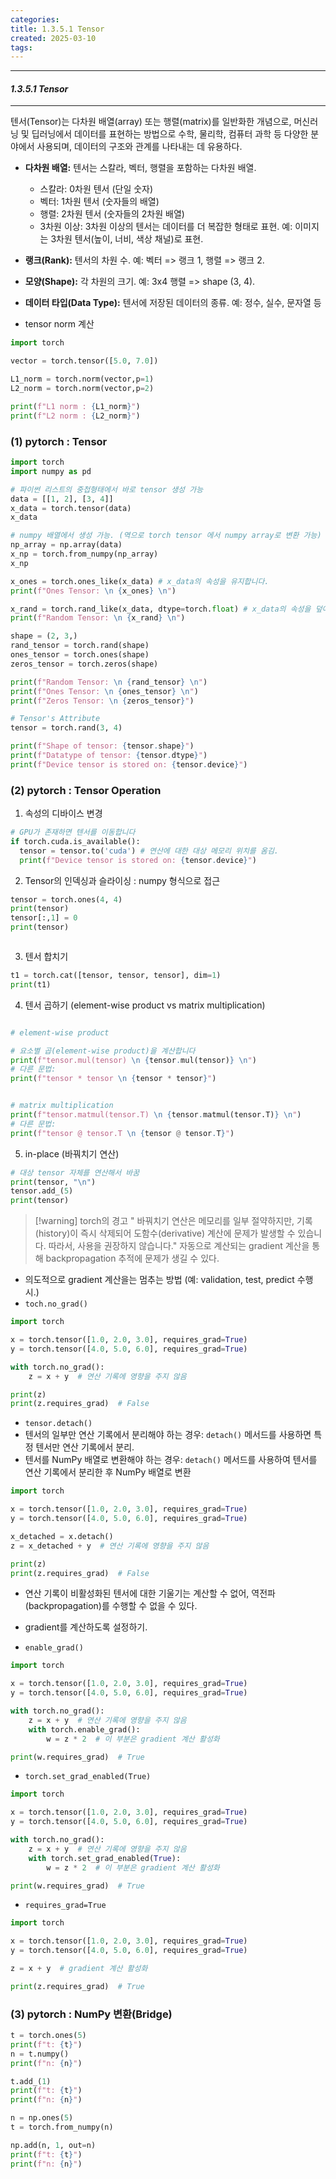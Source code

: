 ```yaml
---
categories: 
title: 1.3.5.1 Tensor
created: 2025-03-10
tags:
---
```

---
#### *1.3.5.1 Tensor*
---

텐서(Tensor)는 다차원 배열(array) 또는 행렬(matrix)를 일반화한 개념으로, 머신러닝 및 딥러닝에서 데이터를 표현하는 방법으로 수학, 물리학, 컴퓨터 과학 등 다양한 분야에서 사용되며, 데이터의 구조와 관계를 나타내는 데 유용하다.

- **다차원 배열:** 텐서는 스칼라, 벡터, 행렬을 포함하는 다차원 배열.
    - 스칼라: 0차원 텐서 (단일 숫자)
    - 벡터: 1차원 텐서 (숫자들의 배열)
    - 행렬: 2차원 텐서 (숫자들의 2차원 배열)
    - 3차원 이상: 3차원 이상의 텐서는 데이터를 더 복잡한 형태로 표현. 예: 이미지는 3차원 텐서(높이, 너비, 색상 채널)로 표현.
- **랭크(Rank):** 텐서의 차원 수. 예: 벡터 => 랭크 1, 행렬 => 랭크 2.
- **모양(Shape):** 각 차원의 크기. 예: 3x4 행렬 => shape (3, 4).
- **데이터 타입(Data Type):** 텐서에 저장된 데이터의 종류. 예: 정수, 실수, 문자열 등

- tensor norm 계산


```python
import torch

vector = torch.tensor([5.0, 7.0])

L1_norm = torch.norm(vector,p=1)
L2_norm = torch.norm(vector,p=2)

print(f"L1 norm : {L1_norm}")
print(f"L2 norm : {L2_norm}")

``````

### (1) pytorch : Tensor

```python
import torch
import numpy as pd

# 파이썬 리스트의 중첩형태에서 바로 tensor 생성 가능 
data = [[1, 2], [3, 4]]
x_data = torch.tensor(data)
x_data

# numpy 배열에서 생성 가능. (역으로 torch tensor 에서 numpy array로 변환 가능)
np_array = np.array(data)
x_np = torch.from_numpy(np_array)
x_np

x_ones = torch.ones_like(x_data) # x_data의 속성을 유지합니다.
print(f"Ones Tensor: \n {x_ones} \n")

x_rand = torch.rand_like(x_data, dtype=torch.float) # x_data의 속성을 덮어씁니다.
print(f"Random Tensor: \n {x_rand} \n")

shape = (2, 3,)
rand_tensor = torch.rand(shape)
ones_tensor = torch.ones(shape)
zeros_tensor = torch.zeros(shape)

print(f"Random Tensor: \n {rand_tensor} \n")
print(f"Ones Tensor: \n {ones_tensor} \n")
print(f"Zeros Tensor: \n {zeros_tensor}")

```

```python
# Tensor's Attribute
tensor = torch.rand(3, 4)

print(f"Shape of tensor: {tensor.shape}")
print(f"Datatype of tensor: {tensor.dtype}")
print(f"Device tensor is stored on: {tensor.device}")
```

### (2) pytorch : Tensor Operation

1) 속성의 디바이스 변경
```python
# GPU가 존재하면 텐서를 이동합니다
if torch.cuda.is_available():
  tensor = tensor.to('cuda') # 연산에 대한 대상 메모리 위치를 옴김.
  print(f"Device tensor is stored on: {tensor.device}")
```

2) Tensor의 인덱싱과 슬라이싱 : numpy 형식으로 접근 
```python
tensor = torch.ones(4, 4)
print(tensor)
tensor[:,1] = 0
print(tensor)
```
```output
```


3) 텐서 합치기
```python
t1 = torch.cat([tensor, tensor, tensor], dim=1)
print(t1)
```

4) 텐서 곱하기 (element-wise product vs matrix multiplication)
```python

# element-wise product

# 요소별 곱(element-wise product)을 계산합니다
print(f"tensor.mul(tensor) \n {tensor.mul(tensor)} \n")
# 다른 문법:
print(f"tensor * tensor \n {tensor * tensor}")


# matrix multiplication
print(f"tensor.matmul(tensor.T) \n {tensor.matmul(tensor.T)} \n")
# 다른 문법:
print(f"tensor @ tensor.T \n {tensor @ tensor.T}")
```

5) in-place (바꿔치기 연산)
```python
# 대상 tensor 자체를 연산해서 바꿈
print(tensor, "\n")
tensor.add_(5)
print(tensor)
```

>[!warning] torch의 경고
> " 바꿔치기 연산은 메모리를 일부 절약하지만, 기록(history)이 즉시 삭제되어 도함수(derivative) 계산에 문제가 발생할 수 있습니다. 따라서, 사용을 권장하지 않습니다."
> 자동으로 계산되는 gradient 계산을 통해 backpropagation 추적에 문제가 생길 수 있다.

- 의도적으로 gradient 계산을는 멈추는 방법 
	(예: validation, test, predict 수행 시.)
- `toch.no_grad()`
```python 
import torch

x = torch.tensor([1.0, 2.0, 3.0], requires_grad=True)
y = torch.tensor([4.0, 5.0, 6.0], requires_grad=True)

with torch.no_grad():
    z = x + y  # 연산 기록에 영향을 주지 않음

print(z)
print(z.requires_grad)  # False
```

- `tensor.detach()`
- 텐서의 일부만 연산 기록에서 분리해야 하는 경우: `detach()` 메서드를 사용하면 특정 텐서만 연산 기록에서 분리.
- 텐서를 NumPy 배열로 변환해야 하는 경우: `detach()` 메서드를 사용하여 텐서를 연산 기록에서 분리한 후 NumPy 배열로 변환
```python
import torch

x = torch.tensor([1.0, 2.0, 3.0], requires_grad=True)
y = torch.tensor([4.0, 5.0, 6.0], requires_grad=True)

x_detached = x.detach()
z = x_detached + y  # 연산 기록에 영향을 주지 않음

print(z)
print(z.requires_grad)  # False
```

- 연산 기록이 비활성화된 텐서에 대한 기울기는 계산할 수 없어, 역전파(backpropagation)를 수행할 수 없을 수 있다.

- gradient를 계산하도록 설정하기.
- `enable_grad()`
```python
import torch

x = torch.tensor([1.0, 2.0, 3.0], requires_grad=True)
y = torch.tensor([4.0, 5.0, 6.0], requires_grad=True)

with torch.no_grad():
    z = x + y  # 연산 기록에 영향을 주지 않음
    with torch.enable_grad():
        w = z * 2  # 이 부분은 gradient 계산 활성화

print(w.requires_grad)  # True
```

- `torch.set_grad_enabled(True)`
```python
import torch

x = torch.tensor([1.0, 2.0, 3.0], requires_grad=True)
y = torch.tensor([4.0, 5.0, 6.0], requires_grad=True)

with torch.no_grad():
    z = x + y  # 연산 기록에 영향을 주지 않음
    with torch.set_grad_enabled(True):
        w = z * 2  # 이 부분은 gradient 계산 활성화

print(w.requires_grad)  # True
```

- `requires_grad=True`
```python
import torch

x = torch.tensor([1.0, 2.0, 3.0], requires_grad=True)
y = torch.tensor([4.0, 5.0, 6.0], requires_grad=True)

z = x + y  # gradient 계산 활성화

print(z.requires_grad)  # True
```


### (3) pytorch : NumPy 변환(Bridge)

```python
t = torch.ones(5)
print(f"t: {t}")
n = t.numpy()
print(f"n: {n}")

t.add_(1)
print(f"t: {t}")
print(f"n: {n}")

n = np.ones(5)
t = torch.from_numpy(n)

np.add(n, 1, out=n)
print(f"t: {t}")
print(f"n: {n}")

```

